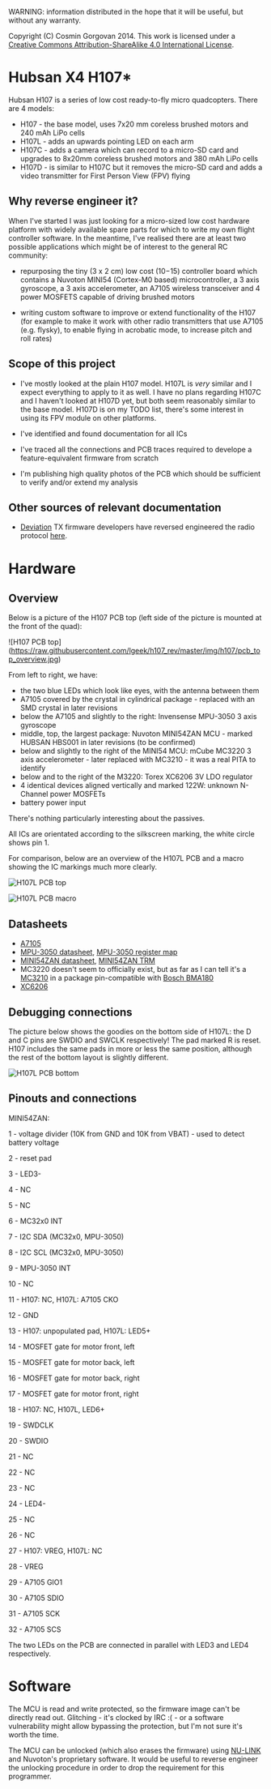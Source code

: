 WARNING: information distributed in the hope that it will be useful, but without any warranty.

Copyright (C) Cosmin Gorgovan 2014. This work is licensed under a [Creative Commons Attribution-ShareAlike 4.0 International License](https://creativecommons.org/licenses/by-sa/4.0/).

Hubsan X4 H107*
===============

Hubsan H107 is a series of low cost ready-to-fly micro quadcopters. There are 4 models:

* H107 - the base model, uses 7x20 mm coreless brushed motors and 240 mAh LiPo cells
* H107L - adds an upwards pointing LED on each arm
* H107C - adds a camera which can record to a micro-SD card and upgrades to 8x20mm coreless brushed motors and 380 mAh LiPo cells
* H107D - is similar to H107C but it removes the micro-SD card and adds a video transmitter for First Person View (FPV) flying


Why reverse engineer it?
------------------------

When I've started I was just looking for a micro-sized low cost hardware platform with widely available spare parts for which to write my own flight controller software. In the meantime, I've realised there are at least two possible applications which might be of interest to the general RC community:

* repurposing the tiny (3 x 2 cm) low cost ($10-$15) controller board which contains a Nuvoton MINI54 (Cortex-M0 based) microcontroller, a 3 axis gyroscope, a 3 axis accelerometer, an A7105 wireless transceiver and 4 power MOSFETS capable of driving brushed motors

* writing custom software to improve or extend functionality of the H107 (for example to make it work with other radio transmitters that use A7105 (e.g. flysky), to enable flying in acrobatic mode, to increase pitch and roll rates)


Scope of this project
---------------------

* I've mostly looked at the plain H107 model. H107L is *very* similar and I expect everything to apply to it as well. I have no plans regarding H107C and I haven't looked at H107D yet, but both seem reasonably similar to the base model. H107D is on my TODO list, there's some interest in using its FPV module on other platforms.

* I've identified and found documentation for all ICs

* I've traced all the connections and PCB traces required to develope a feature-equivalent firmware from scratch

* I'm publishing high quality photos of the PCB which should be sufficient to verify and/or extend my analysis


Other sources of relevant documentation
---------------------------------------

* [Deviation](http://www.deviationtx.com) TX firmware developers have reversed engineered the radio protocol [here](https://bitbucket.org/PhracturedBlue/deviation/src/3b623a8d08f5ba5184b1a1fdb545ad255c07ded5/doc/Hubsan.txt?at=default).


Hardware
========

Overview
--------

Below is a picture of the H107 PCB top (left side of the picture is mounted at the front of the quad):

![H107 PCB top]
(https://raw.githubusercontent.com/lgeek/h107_rev/master/img/h107/pcb_top_overview.jpg)

From left to right, we have:

* the two blue LEDs which look like eyes, with the antenna between them
* A7105 covered by the crystal in cylindrical package - replaced with an SMD crystal in later revisions
* below the A7105 and slightly to the right: Invensense MPU-3050 3 axis gyroscope
* middle, top, the largest package: Nuvoton MINI54ZAN MCU - marked HUBSAN HBS001 in later revisions (to be confirmed)
* below and slightly to the right of the MINI54 MCU: mCube MC3220 3 axis accelerometer - later replaced with MC3210 - it was a real PITA to identify
* below and to the right of the M3220: Torex XC6206 3V LDO regulator
* 4 identical devices aligned vertically and marked 122W: unknown N-Channel power MOSFETs
* battery power input

There's nothing particularly interesting about the passives.

All ICs are orientated according to the silkscreen marking, the white circle shows pin 1.

For comparison, below are an overview of the H107L PCB and a macro showing the IC markings much more clearly. 

![H107L PCB top](https://raw.githubusercontent.com/lgeek/h107_rev/master/img/h107l/pcb_top_overview.jpg)

![H107L PCB macro](https://raw.githubusercontent.com/lgeek/h107_rev/master/img/h107l/pcb_top_macro.jpg)


Datasheets
----------

* [A7105](http://www.avantcom.com.tw/AVANTCOM/TC/DATA/PRODUCT/SOLVE/18_3.pdf)
* [MPU-3050 datasheet](http://invensense.com/mems/gyro/documents/PS-MPU-3000A.pdf), [MPU-3050 register map](http://invensense.com/mems/gyro/documents/RM-MPU-3000A.pdf)
* [MINI54ZAN datasheet](http://www.nuvoton.com/resource-files/DS_Mini51DE_Series_EN_Rev1.01.pdf), [MINI54ZAN TRM](http://www.nuvoton.com/resource-files/TRM_Mini51DE_Series_EN_Rev1.01.pdf)
* MC3220 doesn't seem to officially exist, but as far as I can tell it's a [MC3210](http://www.mcubemems.com/wp-content/uploads/2014/06/MC3210-Datasheet-APS-048-0005v1.6.pdf) in a package pin-compatible with [Bosch BMA180](http://irtfweb.ifa.hawaii.edu/~tcs3/jumpman/jumppc/1107-BMA180/BMA180-DataSheet-v2.5.pdf)
* [XC6206](http://www.torex.co.jp/english/products/voltage_regulators/data/XC6206.pdf)


Debugging connections
---------------------

The picture below shows the goodies on the bottom side of H107L: the D and C pins are SWDIO and SWCLK respectively! The pad marked R is reset. H107 includes the same pads in more or less the same position, although the rest of the bottom layout is slightly different.

![H107L PCB bottom](https://raw.githubusercontent.com/lgeek/h107_rev/master/img/h107l/pcb_bottom_overview.jpg)


Pinouts and connections
-----------------------

MINI54ZAN:

1 - voltage divider (10K from GND and 10K from VBAT) - used to detect battery voltage

2 - reset pad

3 - LED3-

4 - NC

5 - NC

6 - MC32x0 INT

7 - I2C SDA (MC32x0, MPU-3050)

8 - I2C SCL (MC32x0, MPU-3050)


9  - MPU-3050 INT

10 - NC

11 - H107: NC, H107L: A7105 CKO

12 - GND

13 - H107: unpopulated pad, H107L: LED5+

14 - MOSFET gate for motor front, left

15 - MOSFET gate for motor back, left

16 - MOSFET gate for motor back, right


17 - MOSFET gate for motor front, right

18 - H107: NC, H107L, LED6+

19 - SWDCLK

20 - SWDIO

21 - NC

22 - NC

23 - NC

24 - LED4-


25 - NC

26 - NC

27 - H107: VREG, H107L: NC

28 - VREG

29 - A7105 GIO1

30 - A7105 SDIO

31 - A7105 SCK

32 - A7105 SCS


The two LEDs on the PCB are connected in parallel with LED3 and LED4 respectively.


Software
========

The MCU is read and write protected, so the firmware image can't be directly read out. Glitching - it's clocked by IRC :( - or a software vulnerability might allow bypassing the protection, but I'm not sure it's worth the time.

The MCU can be unlocked (which also erases the firmware) using [NU-LINK](http://www.digikey.co.uk/product-detail/en/NU-LINK/NU-LINK-ND/3065246) and Nuvoton's proprietary software. It would be useful to reverse engineer the unlocking procedure in order to drop the requirement for this programmer.

